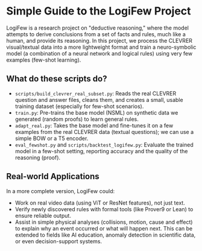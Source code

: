 # Simple Guide to the LogiFew Project

LogiFew is a research project on "deductive reasoning," where the model attempts to derive conclusions from a set of facts and rules, much like a human, and provide its reasoning. In this project, we process the CLEVRER visual/textual data into a more lightweight format and train a neuro-symbolic model (a combination of a neural network and logical rules) using very few examples (few-shot learning).

## What do these scripts do?
- `scripts/build_clevrer_real_subset.py`: Reads the real CLEVRER question and answer files, cleans them, and creates a small, usable training dataset (especially for few-shot scenarios).
- `train.py`: Pre-trains the base model (NSML) on synthetic data we generated (random proofs) to learn general rules.
- `adapt_real.py`: Takes the base model and fine-tunes it on a few examples from the real CLEVRER data (textual questions); we can use a simple BOW or a T5 encoder.
- `eval_fewshot.py` and `scripts/backtest_logifew.py`: Evaluate the trained model in a few-shot setting, reporting accuracy and the quality of the reasoning (proof).

## Real-world Applications
In a more complete version, LogiFew could:
- Work on real video data (using ViT or ResNet features), not just text.
- Verify newly discovered rules with formal tools (like Prover9 or Lean) to ensure reliable output.
- Assist in simple physical analyses (collisions, motion, cause and effect) to explain why an event occurred or what will happen next.
This can be extended to fields like AI education, anomaly detection in scientific data, or even decision-support systems.

